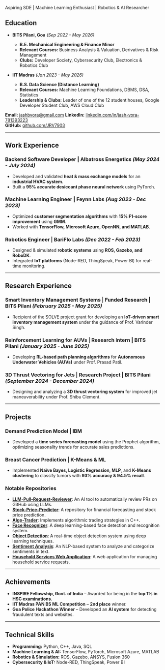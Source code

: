 Aspiring SDE | Machine Learning Enthusiast | Robotics & AI Researcher

##  Education  

- **BITS Pilani, Goa** *(Sep 2022 - May 2026)*  
  - **B.E. Mechanical Engineering & Finance Minor**
  - **Relevant Courses:** Business Analysis & Valuation, Derivatives & Risk Management  
  - **Clubs:** Developer Society, Cybersecurity Club, Electronics & Robotics Club  

- **IIT Madras** *(Jan 2023 - May 2026)*  
  - **B.S. Data Science (Distance Learning)** 
  - **Relevant Courses:** Machine Learning Foundations, DBMS, DSA, Statistics  
  - **Leadership & Clubs:** Leader of one of the 12 student houses, Google Developer Student Club, AWS Cloud Club  

 **Email:** [jashbvora@gmail.com](mailto:jashbvora@gmail.com)
 **LinkedIn:** [linkedin.com/in/jash-vora-781393223](https://linkedin.com/in/jash-vora-781393223)  
 **GitHub:** [github.com/JRV7903](https://github.com/JRV7903)

---

##  Work Experience 

### **Backend Software Developer | Albatross Energetics** *(May 2024 - July 2024)*  
- Developed and validated **heat & mass exchange models** for an **industrial HVAC system**.  
- Built a **95% accurate desiccant phase neural network** using PyTorch.  

### **Machine Learning Engineer | Feynn Labs** *(Aug 2023 - Dec 2023)*  
- Optimized **customer segmentation algorithms** with **15% F1-score improvement** using **GMM**.  
- Worked with **TensorFlow, Microsoft Azure, OpenNN, and MATLAB**.  

### **Robotics Engineer | BariFlo Labs** *(Dec 2022 - Feb 2023)*  
- Designed & simulated **robotic systems** using **ROS, Gazebo, and RoboDK**.  
- Integrated **IoT platforms** (Node-RED, ThingSpeak, Power BI) for real-time monitoring.  

---

## Research Experience

### **Smart Inventory Management Systems | Funded Research | BITS Pilani** *(February 2025 - May 2025)*
-  Recipient of the SOLVE project grant for developing an **IoT-driven smart inventory management system** under the guidance of Prof. Varinder Singh.

### **Reinforcement Learning for AUVs | Research Intern | BITS Pilani** *(January 2025 - June 2025)*
- Developing **RL-based path planning algorithms** for **Autonomous Underwater Vehicles (AUVs)** under Prof. Prasad Patil.  

### **3D Thrust Vectoring for Jets | Research Project | BITS Pilani** *(September 2024 - December 2024)*  
- Designing and analyzing a **3D thrust vectoring system** for improved jet maneuverability under Prof. Shibu Clement.

---

##  Projects  

### **Demand Prediction Model | IBM**  
- Developed a **time series forecasting model** using the Prophet algorithm, optimizing seasonality trends for accurate sales predictions.  

### **Breast Cancer Prediction | K-Means & ML**  
- Implemented **Naïve Bayes, Logistic Regression, MLP**, and **K-Means clustering** to classify tumors with **93% accuracy & 94.5% recall**.

### Notable Repositories  

- **[LLM-Pull-Request-Reviewer](https://github.com/JRV7903/LLM-Pull-Request-Reviewer)**: An AI tool to automatically review PRs on GitHub using LLMs.  
- **[Stock-Price-Predictor](https://github.com/JRV7903/Stock-Price-Predictor)**: A repository for financial forecasting and stock price prediction.  
- **[Algo-Trader](https://github.com/JRV7903/Algo-Trader)**: Implements algorithmic trading strategies in C++.  
- **[Face Recognizer](https://github.com/JRV7903/face_recognizer)**: A deep learning-based face detection and recognition system.  
- **[Object Detection](https://github.com/JRV7903/object_detection)**: A real-time object detection system using deep learning techniques.  
- **[Sentiment Analysis](https://github.com/JRV7903/Sentiment-Analysis)**: An NLP-based system to analyze and categorize sentiments in text.  
- **[Household Services Web Application](https://github.com/JRV7903/Household-Services-Web-Application)**: A web application for managing household service requests.  

---

##  Achievements  

- **INSPIRE Fellowship, Govt. of India** – Awarded for being in the **top 1% in HSC examinations**.  
- **IIT Madras PAN BS ML Competition** – **2nd place** winner.  
- **Goa Police Hackathon Winner** – Developed an **AI system** for detecting fraudulent texts and websites.  

---

##  Technical Skills  

- **Programming:** Python, C++, Java, SQL  
- **Machine Learning & AI:** TensorFlow, PyTorch, Microsoft Azure, MATLAB  
- **Robotics & Simulation:** ROS, Gazebo, ANSYS, Fusion 360  
- **Cybersecurity & IoT:** Node-RED, ThingSpeak, Power BI  
